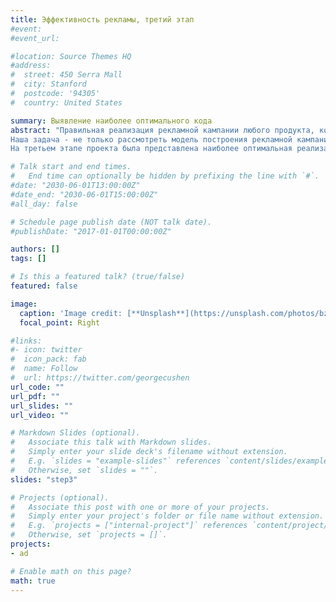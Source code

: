 ```yaml
---
title: Эффективность рекламы, третий этап
#event: 
#event_url: 

#location: Source Themes HQ
#address:
#  street: 450 Serra Mall
#  city: Stanford
#  postcode: '94305'
#  country: United States

summary: Выявление наиболее оптимального кода
abstract: "Правильная реализация рекламной кампании любого продукта, который только что вышел на рынок, является важной задачей для каждого уважающего себя предпринимателя.
Наша задача - не только рассмотреть модель построения рекламной кампании, но и разработать такой алгоритм, который можно было бы использовать для расчета и анализа ситуаций с рекламной кампанией.
На третьем этапе проекта была представлена наиболее оптимальная реализация программного кода."

# Talk start and end times.
#   End time can optionally be hidden by prefixing the line with `#`.
#date: "2030-06-01T13:00:00Z"
#date_end: "2030-06-01T15:00:00Z"
#all_day: false

# Schedule page publish date (NOT talk date).
#publishDate: "2017-01-01T00:00:00Z"

authors: []
tags: []

# Is this a featured talk? (true/false)
featured: false

image:
  caption: 'Image credit: [**Unsplash**](https://unsplash.com/photos/bzdhc5b3Bxs)'
  focal_point: Right

#links:
#- icon: twitter
#  icon_pack: fab
#  name: Follow
#  url: https://twitter.com/georgecushen
url_code: ""
url_pdf: ""
url_slides: ""
url_video: ""

# Markdown Slides (optional).
#   Associate this talk with Markdown slides.
#   Simply enter your slide deck's filename without extension.
#   E.g. `slides = "example-slides"` references `content/slides/example-slides.md`.
#   Otherwise, set `slides = ""`.
slides: "step3"

# Projects (optional).
#   Associate this post with one or more of your projects.
#   Simply enter your project's folder or file name without extension.
#   E.g. `projects = ["internal-project"]` references `content/project/deep-learning/index.md`.
#   Otherwise, set `projects = []`.
projects:
- ad

# Enable math on this page?
math: true
---
```

